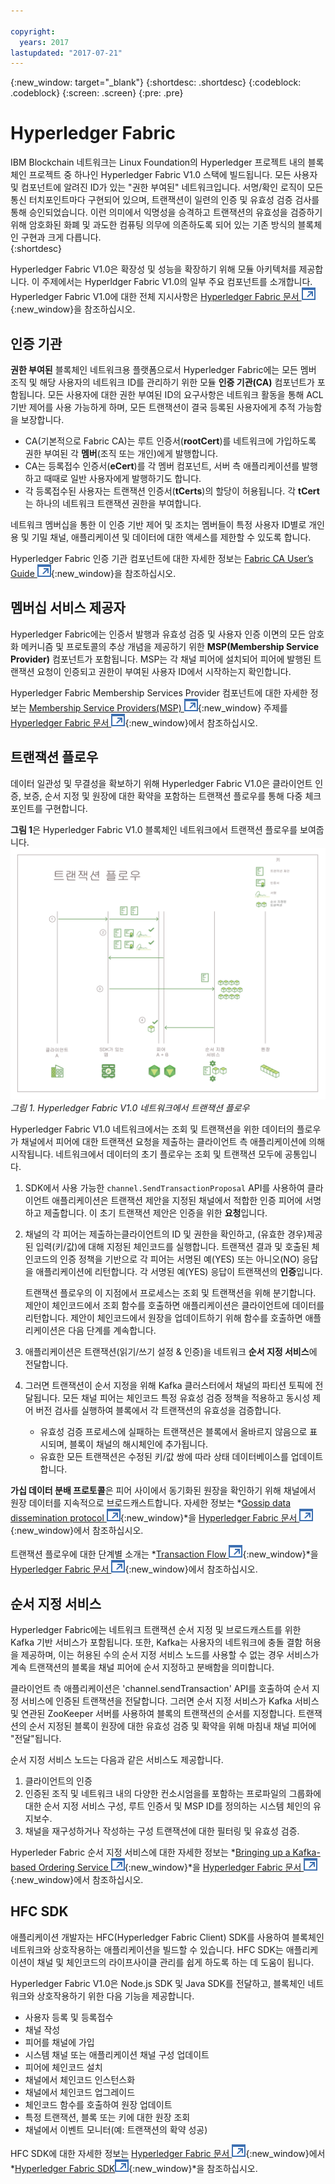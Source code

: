 ```yaml
---

copyright:
  years: 2017
lastupdated: "2017-07-21"
---
```


{:new_window: target="_blank"}
{:shortdesc: .shortdesc}
{:codeblock: .codeblock}
{:screen: .screen}
{:pre: .pre}


# Hyperledger Fabric
IBM Blockchain 네트워크는 Linux Foundation의 Hyperledger 프로젝트 내의 블록체인 프로젝트 중 하나인 Hyperledger Fabric V1.0 스택에 빌드됩니다. 모든 사용자 및 컴포넌트에 알려진 ID가 있는 "권한 부여된" 네트워크입니다. 서명/확인 로직이 모든 통신 터치포인트마다 구현되어 있으며, 트랜잭션이 일련의 인증 및 유효성 검증 검사를 통해 승인되었습니다. 이런 의미에서 익명성을 승격하고 트랜잭션의 유효성을 검증하기 위해 암호화된 화폐 및 과도한 컴퓨팅 의무에 의존하도록 되어 있는 기존 방식의 블록체인 구현과 크게 다릅니다.   
{:shortdesc}

Hyperledger Fabric V1.0은 확장성 및 성능을 확장하기 위해 모듈 아키텍처를 제공합니다. 이 주제에서는 Hyperldger Fabric V1.0의 일부 주요 컴포넌트를 소개합니다. Hyperledger Fabric V1.0에 대한 전체 지시사항은 [Hyperledger Fabric 문서 ![외부 링크 아이콘](../images/external_link.svg "외부 링크 아이콘")](http://hyperledger-fabric.readthedocs.io/en/latest/){:new_window}을 참조하십시오.  

## 인증 기관  
**권한 부여된** 블록체인 네트워크용 플랫폼으로서 Hyperledger Fabric에는 모든 멤버 조직 및 해당 사용자의 네트워크 ID를 관리하기 위한 모듈 **인증 기관(CA)** 컴포넌트가 포함됩니다. 모든 사용자에 대한 권한 부여된 ID의 요구사항은 네트워크 활동을 통해 ACL 기반 제어를 사용 가능하게 하며, 모든 트랜잭션이 결국 등록된 사용자에게 추적 가능함을 보장합니다.   
* CA(기본적으로 Fabric CA)는 루트 인증서(**rootCert**)를 네트워크에 가입하도록 권한 부여된 각 **멤버**(조직 또는 개인)에게 발행합니다.  
* CA는 등록접수 인증서(**eCert**)를 각 멤버 컴포넌트, 서버 측 애플리케이션를 발행하고 때때로 일반 사용자에게 발행하기도 합니다.  
* 각 등록접수된 사용자는 트랜잭션 인증서(**tCerts**)의 할당이 허용됩니다. 각 **tCert**는 하나의 네트워크 트랜잭션 권한을 부여합니다.  

네트워크 멤버십을 통한 이 인증 기반 제어 및 조치는 멤버들이 특정 사용자 ID별로 개인용 및 기밀 채널, 애플리케이션 및 데이터에 대한 액세스를 제한할 수 있도록 합니다. 

Hyperledger Fabric 인증 기관 컴포넌트에 대한 자세한 정보는 [Fabric CA User’s Guide ![외부 링크 아이콘](../images/external_link.svg "외부 링크 아이콘")](http://hyperledger-fabric-ca.readthedocs.io/en/latest/){:new_window}을 참조하십시오.

## 멤버십 서비스 제공자  
Hyperledger Fabric에는 인증서 발행과 유효성 검증 및 사용자 인증 이면의 모든 암호화 메커니즘 및 프로토콜의 추상 개념을 제공하기 위한 **MSP(Membership Service Provider)** 컴포넌트가 포함됩니다. MSP는 각 채널 피어에 설치되어 피어에 발행된 트랜잭션 요청이 인증되고 권한이 부여된 사용자 ID에서 시작하는지 확인합니다. 

Hyperledger Fabric Membership Services Provider 컴포넌트에 대한 자세한 정보는 [Membership Service Providers(MSP) ![외부 링크 아이콘](../images/external_link.svg "외부 링크 아이콘")](http://hyperledger-fabric.readthedocs.io/en/latest/msp.html){:new_window} 주제를 [Hyperledger Fabric 문서 ![외부 링크 아이콘](../images/external_link.svg "외부 링크 아이콘")](http://hyperledger-fabric.readthedocs.io/en/latest/){:new_window}에서 참조하십시오.

## 트랜잭션 플로우  
데이터 일관성 및 무결성을 확보하기 위해 Hyperledger Fabric V1.0은 클라이언트 인증, 보증, 순서 지정 및 원장에 대한 확약을 포함하는 트랜잭션 플로우를 통해 다중 체크포인트를 구현합니다. 

**그림 1**은 Hyperledger Fabric V1.0 블록체인 네트워크에서 트랜잭션 플로우를 보여줍니다.
![트랜잭션 플로우](../images/v10_txflow.png "Hyperledger Fabric V1.0 네트워크에서 트랜잭션 플로우")
*그림 1. Hyperledger Fabric V1.0 네트워크에서 트랜잭션 플로우*

Hyperledger Fabric V1.0 네트워크에서는 조회 및 트랜잭션을 위한 데이터의 플로우가 채널에서 피어에 대한 트랜잭션 요청을 제출하는 클라이언트 측 애플리케이션에 의해 시작됩니다. 네트워크에서 데이터의 초기 플로우는 조회 및 트랜잭션 모두에 공통입니다.

1. SDK에서 사용 가능한 `channel.SendTransactionProposal` API를 사용하여 클라이언트 애플리케이션은 트랜잭션 제안을 지정된 채널에서 적합한 인증 피어에 서명하고 제출합니다. 이 초기 트랜잭션 제안은 인증을 위한 **요청**입니다.  
2. 채널의 각 피어는 제출하는클라이언트의 ID 및 권한을 확인하고, (유효한 경우)제공된 입력(키/값)에 대해 지정된 체인코드를 실행합니다. 트랜잭션 결과 및 호출된 체인코드의 인증 정책을 기반으로 각 피어는 서명된 예(YES) 또는 아니오(NO) 응답을 애플리케이션에 리턴합니다. 각 서명된 예(YES) 응답이 트랜잭션의 **인증**입니다.  
	
	트랜잭션 플로우의 이 지점에서 프로세스는 조회 및 트랜잭션을 위해 분기합니다. 제안이 체인코드에서 조회 함수를 호출하면 애플리케이션은 클라이언트에 데이터를 리턴합니다. 제안이 체인코드에서 원장을 업데이트하기 위해 함수를 호출하면 애플리케이션은 다음 단계를 계속합니다.   
3. 애플리케이션은 트랜잭션(읽기/쓰기 설정 & 인증)을 네트워크 **순서 지정 서비스**에 전달합니다.  
4. 그러면 트랜잭션이 순서 지정을 위해 Kafka 클러스터에서 채널의 파티션 토픽에 전달됩니다. 모든 채널 피어는 체인코드 특정 유효성 검증 정책을 적용하고 동시성 제어 버전 검사를 실행하여 블록에서 각 트랜잭션의 유효성을 검증합니다.   
	* 유효성 검증 프로세스에 실패하는 트랜잭션은 블록에서 올바르지 않음으로 표시되며, 블록이 채널의 해시체인에 추가됩니다.  
	* 유효한 모든 트랜잭션은 수정된 키/값 쌍에 따라 상태 데이터베이스를 업데이트합니다.   
	
**가십 데이터 분배 프로토콜**은 피어 사이에서 동기화된 원장을 확인하기 위해 채널에서 원장 데이터를 지속적으로 브로드캐스트합니다. 자세한 정보는 *[Gossip data dissemination protocol ![외부 링크 아이콘](../images/external_link.svg "외부 링크 아이콘")](http://hyperledger-fabric.readthedocs.io/en/latest/gossip.html){:new_window}*을
[Hyperledger Fabric 문서 ![외부 링크 아이콘](../images/external_link.svg "외부 링크 아이콘")](http://hyperledger-fabric.readthedocs.io/en/latest/){:new_window}에서 참조하십시오.

트랜잭션 플로우에 대한 단계별 소개는 *[Transaction Flow ![외부 링크 아이콘](../images/external_link.svg "외부 링크 아이콘")](http://hyperledger-fabric.readthedocs.io/en/latest/txflow.html){:new_window}*을 [Hyperledger Fabric 문서 ![외부 링크 아이콘](../images/external_link.svg "외부 링크 아이콘")](http://hyperledger-fabric.readthedocs.io/en/latest/){:new_window}에서 참조하십시오.  

## 순서 지정 서비스
Hyperledger Fabric에는 네트워크 트랜잭션 순서 지정 및 브로드캐스트를 위한 Kafka 기반 서비스가 포함됩니다. 또한, Kafka는 사용자의 네트워크에 충돌 결함 허용을 제공하며, 이는 허용된 수의 순서 지정 서비스 노드를 사용할 수 없는 경우 서비스가 계속 트랜잭션의 블록을 채널 피어에 순서 지정하고 분배함을 의미합니다.

클라이언트 측 애플리케이션은 'channel.sendTransaction' API를 호출하여 순서 지정 서비스에 인증된 트랜잭션을 전달합니다. 그러면 순서 지정 서비스가 Kafka 서비스 및 연관된 ZooKeeper 서버를 사용하여 블록의 트랜잭션의 순서를 지정합니다. 트랜잭션의 순서 지정된 블록이 원장에 대한 유효성 검증 및 확약을 위해 마침내 채널 피어에 "전달"됩니다. 

순서 지정 서비스 노드는 다음과 같은 서비스도 제공합니다. 
1. 클라이언트의 인증
2. 인증된 조직 및 네트워크 내의 다양한 컨소시엄을를 포함하는 프로파일의 그룹화에 대한 순서 지정 서비스 구성, 루트 인증서 및 MSP ID를 정의하는 시스템 체인의 유지보수. 
3. 채널을 재구성하거나 작성하는 구성 트랜잭션에 대한 필터링 및 유효성 검증.  

Hyperleder Fabric 순서 지정 서비스에 대한 자세한 정보는 *[Bringing up a Kafka-based Ordering Service ![외부 링크 아이콘](../images/external_link.svg "외부 링크 아이콘")](http://hyperledger-fabric.readthedocs.io/en/latest/kafka.html){:new_window}*을 [Hyperledger Fabric 문서 ![외부 링크 아이콘](../images/external_link.svg "외부 링크 아이콘")](http://hyperledger-fabric.readthedocs.io/en/latest/){:new_window}에서 참조하십시오.

## HFC SDK
애플리케이션 개발자는 HFC(Hyperledger Fabric Client) SDK를 사용하여 블록체인 네트워크와 상호작용하는 애플리케이션을 빌드할 수 있습니다. HFC SDK는 애플리케이션이 채널 및 체인코드의 라이프사이클 관리를 쉽게 하도록 하는 데 도움이 됩니다. 

Hyperledger Fabric V1.0은 Node.js SDK 및 Java SDK를 전달하고, 블록체인 네트워크와 상호작용하기 위한 다음 기능을 제공합니다. 
* 사용자 등록 및 등록접수
* 채널 작성
* 피어를 채널에 가입
* 시스템 채널 또는 애플리케이션 채널 구성 업데이트
* 피어에 체인코드 설치
* 채널에서 체인코드 인스턴스화
* 채널에서 체인코드 업그레이드
* 체인코드 함수를 호출하여 원장 업데이트
* 특정 트랜잭션, 블록 또는 키에 대한 원장 조회
* 채널에서 이벤트 모니터(예: 트랜잭션의 확약 성공)

HFC SDK에 대한 자세한 정보는 [Hyperledger Fabric 문서 ![외부 링크 아이콘](../images/external_link.svg "외부 링크 아이콘")](http://hyperledger-fabric.readthedocs.io/en/latest/){:new_window}에서 *[Hyperledger Fabric SDK![외부 링크 아이콘](../images/external_link.svg "외부 링크 아이콘")](http://hyperledger-fabric.readthedocs.io/en/latest/fabric-sdks.html){:new_window}*을 참조하십시오.
